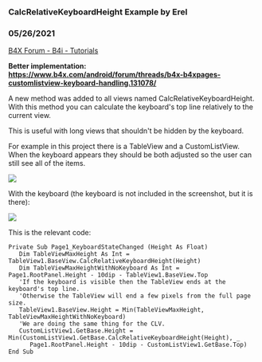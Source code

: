 ### CalcRelativeKeyboardHeight Example by Erel
### 05/26/2021
[B4X Forum - B4i - Tutorials](https://www.b4x.com/android/forum/threads/64054/)

**Better implementation: <https://www.b4x.com/android/forum/threads/b4x-b4xpages-customlistview-keyboard-handling.131078/>**  
  
A new method was added to all views named CalcRelativeKeyboardHeight. With this method you can calculate the keyboard's top line relatively to the current view.  
  
This is useful with long views that shouldn't be hidden by the keyboard.  
  
For example in this project there is a TableView and a CustomListView. When the keyboard appears they should be both adjusted so the user can still see all of the items.  
  
![](https://www.b4x.com/android/forum/attachments/41977)  
  
With the keyboard (the keyboard is not included in the screenshot, but it is there):  
  
![](https://www.b4x.com/android/forum/attachments/41978)  
  
This is the relevant code:  

```B4X
Private Sub Page1_KeyboardStateChanged (Height As Float)  
   Dim TableViewMaxHeight As Int = TableView1.BaseView.CalcRelativeKeyboardHeight(Height)  
   Dim TableViewMaxHeightWithNoKeyboard As Int = Page1.RootPanel.Height - 10dip - TableView1.BaseView.Top  
   'If the keyboard is visible then the TableView ends at the keyboard's top line.  
   'Otherwise the TableView will end a few pixels from the full page size.  
   TableView1.BaseView.Height = Min(TableViewMaxHeight, TableViewMaxHeightWithNoKeyboard)  
   'We are doing the same thing for the CLV.  
   CustomListView1.GetBase.Height = Min(CustomListView1.GetBase.CalcRelativeKeyboardHeight(Height), _  
      Page1.RootPanel.Height - 10dip - CustomListView1.GetBase.Top)  
End Sub
```